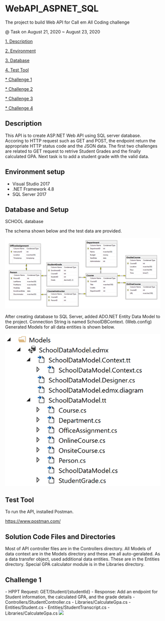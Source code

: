 # WebAPI_ASPNET_SQL
The project to build Web API for Call em All Coding challenge

@ Task on August 21, 2020 ~ August 23, 2020

<a href="#Description">1. Description</a>

<a href="#Environment">2. Environment</a>

<a href="#Database">3. Database</a>

<a href="#Test-Tool">4. Test Tool </a>

<a href="#Challenge-1">* Challenge 1</a>

<a href="#Challenge">* Challenge 2</a>

<a href="#Challenge">* Challenge 3</a>
 
<a href="#Challenge">* Challenge 4</a>



Description
----
 
This API is to create ASP.NET Web API using SQL server database. 
Accoring to HTTP request such as GET and POST, the endpoint return the appropriate HTTP status code and the JSON data. 
The first two challenges are related to GET request to retrive Student Grades and the finally calculated GPA. Next task is to add a student grade with the valid data.  

Environment setup
----

- Visual Studio 2017 
- .NET Framework 4.8
- SQL Server 2017

Database and Setup
----

SCHOOL database

The schema shown below and the test data are provided.
 
<img src="images/db_schema.png">

After creating database to SQL Server, added ADO.NET Entity Data Model to the project.
Connection String is named SchoolDBContext. (Web.config)
Generated Models for all data entities is shown below.

<img src="images/dbModel.png" width="600px">

Test Tool
----

To run the API, installed Postman.

https://www.postman.com/

Solution Code Files and Directories
----

Most of API controller files are in the Controllers directory.
All Models of data context are in the Models directory and these are all auto-geralated.
As a data transfer object, used additional data entities. These are in the Entities directory.
Special GPA calculator module is in the Libraries directory.


 Challenge 1
 ----
 
 <Task>
 - HPPT Request: GET/Student/{studentId}
 - Response: Add an endpoint for Student information, the calculated GPA, and the grade details
 
 <Solution files>
 - Controllers/StudentController.cs
 - Libraries/CalculateGpa.cs
 - Entities/Student.cs
 - Entities/StudentTranscript.cs
  
 <GPA calculation>
 - Libraries/CalculateGpa.cs
 
 <Test>
 <img src="ch1Result.png" width="600px">
 
